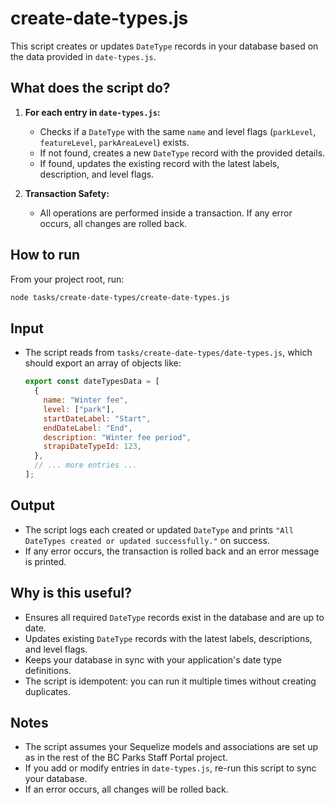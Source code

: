 # create-date-types.js

This script creates or updates `DateType` records in your database based on the data provided in `date-types.js`.

## What does the script do?

1. **For each entry in `date-types.js`:**

   - Checks if a `DateType` with the same `name` and level flags (`parkLevel`, `featureLevel`, `parkAreaLevel`) exists.
   - If not found, creates a new `DateType` record with the provided details.
   - If found, updates the existing record with the latest labels, description, and level flags.

2. **Transaction Safety:**
   - All operations are performed inside a transaction. If any error occurs, all changes are rolled back.

## How to run

From your project root, run:

```sh
node tasks/create-date-types/create-date-types.js
```

## Input

- The script reads from `tasks/create-date-types/date-types.js`, which should export an array of objects like:

  ```js
  export const dateTypesData = [
    {
      name: "Winter fee",
      level: ["park"],
      startDateLabel: "Start",
      endDateLabel: "End",
      description: "Winter fee period",
      strapiDateTypeId: 123,
    },
    // ... more entries ...
  ];
  ```

## Output

- The script logs each created or updated `DateType` and prints `"All DateTypes created or updated successfully."` on success.
- If any error occurs, the transaction is rolled back and an error message is printed.

## Why is this useful?

- Ensures all required `DateType` records exist in the database and are up to date.
- Updates existing `DateType` records with the latest labels, descriptions, and level flags.
- Keeps your database in sync with your application's date type definitions.
- The script is idempotent: you can run it multiple times without creating duplicates.

## Notes

- The script assumes your Sequelize models and associations are set up as in the rest of the BC Parks Staff Portal project.
- If you add or modify entries in `date-types.js`, re-run this script to sync your database.
- If an error occurs, all changes will be rolled back.
